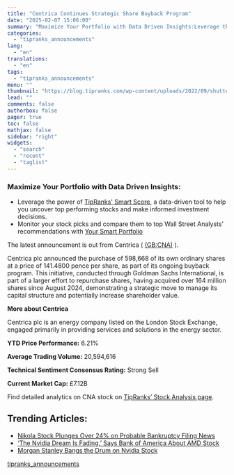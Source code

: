 ```yaml
---
title: "Centrica Continues Strategic Share Buyback Program"
date: "2025-02-07 15:06:00"
summary: "Maximize Your Portfolio with Data Driven Insights:Leverage the power of TipRanks' Smart Score, a data-driven tool to help you uncover top performing stocks and make informed investment decisions. Monitor your stock picks and compare them to top Wall Street Analysts' recommendations with Your Smart PortfolioThe latest announcement is out from..."
categories:
  - "tipranks_announcements"
lang:
  - "en"
translations:
  - "en"
tags:
  - "tipranks_announcements"
menu: ""
thumbnail: "https://blog.tipranks.com/wp-content/uploads/2022/09/shutterstock_2096992078-750x406.jpg"
lead: ""
comments: false
authorbox: false
pager: true
toc: false
mathjax: false
sidebar: "right"
widgets:
  - "search"
  - "recent"
  - "taglist"
---
```


### Maximize Your Portfolio with Data Driven Insights:

* Leverage the power of [TipRanks' Smart Score](https://www.tipranks.com/screener/top-smart-score-stocks), a data-driven tool to help you uncover top performing stocks and make informed investment decisions.
* Monitor your stock picks and compare them to top Wall Street Analysts' recommendations with  [Your Smart Portfolio](https://www.tipranks.com/smart-portfolio/holdings)

The latest announcement is out from Centrica ( [(GB:CNA)](https://www.tipranks.com/stocks/gb:cna) ).

Centrica plc announced the purchase of 598,668 of its own ordinary shares at a price of 141.4800 pence per share, as part of its ongoing buyback program. This initiative, conducted through Goldman Sachs International, is part of a larger effort to repurchase shares, having acquired over 164 million shares since August 2024, demonstrating a strategic move to manage its capital structure and potentially increase shareholder value.

**More about Centrica**

Centrica plc is an energy company listed on the London Stock Exchange, engaged primarily in providing services and solutions in the energy sector.

**YTD Price Performance:** 6.21%

**Average Trading Volume:** 20,594,616

**Technical Sentiment Consensus Rating:** Strong Sell

**Current Market Cap:** £7.12B

Find detailed analytics on CNA stock on [TipRanks’ Stock Analysis page](https://www.tipranks.com/stocks/gb:cna/stock-analysis).

Trending Articles:
------------------

* [Nikola Stock Plunges Over 24% on Probable Bankruptcy Filing News](https://www.tipranks.com/news/nikola-stock-plunges-over-24-on-probable-bankruptcy-filing-news)
* [‘The Nvidia Dream Is Fading,’ Says Bank of America About AMD Stock](https://www.tipranks.com/news/the-nvidia-dream-is-fading-says-bank-of-america-about-amd-stock)
* [Morgan Stanley Bangs the Drum on Nvidia Stock](https://www.tipranks.com/news/morgan-stanley-bangs-the-drum-on-nvidia-stock)

[tipranks_announcements](https://www.tipranks.com/news/company-announcements/centrica-continues-strategic-share-buyback-program)
